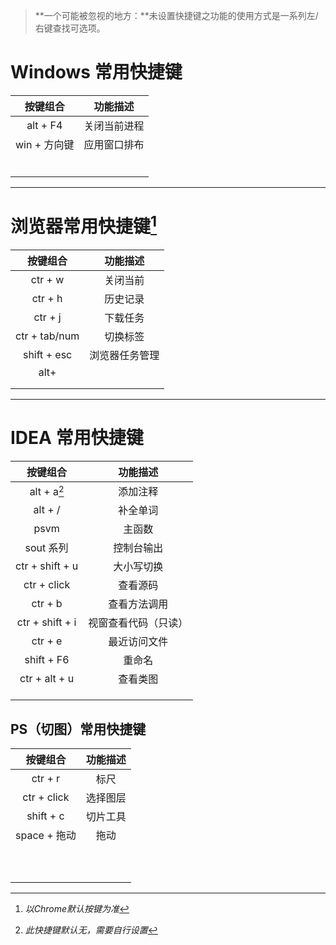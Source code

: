 > **一个可能被忽视的地方：**未设置快捷键之功能的使用方式是一系列左/右键查找可选项。

# Windows 常用快捷键

|   按键组合   |   功能描述   |
| :----------: | :----------: |
|   alt + F4   | 关闭当前进程 |
| win + 方向键 | 应用窗口排布 |
|              |              |
|              |              |
|              |              |
|              |              |
|              |              |
|              |              |



-------------------------------------------------------------------------------------------------------
# 浏览器常用快捷键[^1]

|   按键组合    |    功能描述    |
| :-----------: | :------------: |
|    ctr + w    |    关闭当前    |
|    ctr + h    |    历史记录    |
|    ctr + j    |    下载任务    |
| ctr + tab/num |    切换标签    |
|  shift + esc  | 浏览器任务管理 |
|     alt+      |                |
|               |                |
|               |                |

[^1]:*以Chrome默认按键为准*


-------------------------------------------------------------------------------------------------------
#  IDEA 常用快捷键

|    按键组合     |       功能描述       |
| :-------------: | :------------------: |
|   alt + a[^*]   |       添加注释       |
|     alt + /     |       补全单词       |
|      psvm       |        主函数        |
|    sout 系列    |      控制台输出      |
| ctr + shift + u |      大小写切换      |
|   ctr + click   |       查看源码       |
|     ctr + b     |     查看方法调用     |
| ctr + shift + i | 视窗查看代码（只读） |
|     ctr + e     |     最近访问文件     |
|   shift + F6    |        重命名        |
|  ctr + alt + u  |       查看类图       |
|                 |                      |
|                 |                      |
|                 |                      |

[^*]:*此快捷键默认无，需要自行设置*

## PS（切图）常用快捷键

|   按键组合   | 功能描述 |
| :----------: | :------: |
|   ctr + r    |   标尺   |
| ctr + click  | 选择图层 |
|  shift + c   | 切片工具 |
| space + 拖动 |   拖动   |
|              |          |
|              |          |
|              |          |
|              |          |
|              |          |
|              |          |
|              |          |
|              |          |
|              |          |
|              |          |

